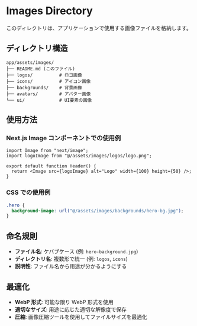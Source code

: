 # Images Directory

このディレクトリは、アプリケーションで使用する画像ファイルを格納します。

## ディレクトリ構造

```
app/assets/images/
├── README.md (このファイル)
├── logos/          # ロゴ画像
├── icons/          # アイコン画像
├── backgrounds/    # 背景画像
├── avatars/        # アバター画像
└── ui/             # UI要素の画像
```

## 使用方法

### Next.js Image コンポーネントでの使用例

```tsx
import Image from "next/image";
import logoImage from "@/assets/images/logos/logo.png";

export default function Header() {
  return <Image src={logoImage} alt="Logo" width={100} height={50} />;
}
```

### CSS での使用例

```css
.hero {
  background-image: url("@/assets/images/backgrounds/hero-bg.jpg");
}
```

## 命名規則

- **ファイル名**: ケバブケース (例: `hero-background.jpg`)
- **ディレクトリ名**: 複数形で統一 (例: `logos`, `icons`)
- **説明性**: ファイル名から用途が分かるようにする

## 最適化

- **WebP 形式**: 可能な限り WebP 形式を使用
- **適切なサイズ**: 用途に応じた適切な解像度で保存
- **圧縮**: 画像圧縮ツールを使用してファイルサイズを最適化
